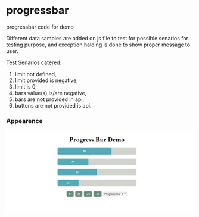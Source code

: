 # progressbar
progressbar code for demo


Different data samples are added on js file to test for possible senarios for testing purpose, and exception halding is done to show proper message to user.

Test Senarios catered:

1. limit not defined, 
2. limit provided is negative, 
3. limit is 0, 
4. bars value(s) is/are negative, 
5. bars are not provided in api, 
6. buttons are not provided is api.

### Appearence ###
<img src="./progressbar.JPG?raw=true" alt="Appearence">
